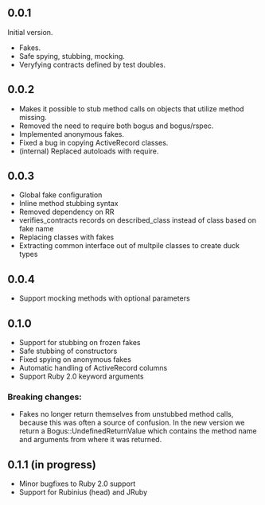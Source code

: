 ## 0.0.1

Initial version.

- Fakes.
- Safe spying, stubbing, mocking.
- Veryfying contracts defined by test doubles.

## 0.0.2

- Makes it possible to stub method calls on objects that utilize method missing.
- Removed the need to require both bogus and bogus/rspec.
- Implemented anonymous fakes.
- Fixed a bug in copying ActiveRecord classes.
- (internal) Replaced autoloads with require.

## 0.0.3

- Global fake configuration
- Inline method stubbing syntax
- Removed dependency on RR
- verifies_contracts records on described_class instead of class based on fake name
- Replacing classes with fakes
- Extracting common interface out of multpile classes to create duck types

## 0.0.4

- Support mocking methods with optional parameters

## 0.1.0

- Support for stubbing on frozen fakes
- Safe stubbing of constructors
- Fixed spying on anonymous fakes
- Automatic handling of ActiveRecord columns
- Support Ruby 2.0 keyword arguments

### Breaking changes:

- Fakes no longer return themselves from unstubbed method calls, because this was often a source of confusion. In the new version we return a Bogus::UndefinedReturnValue which contains the method name and arguments from where it was returned.

## 0.1.1 (in progress)

- Minor bugfixes to Ruby 2.0 support
- Support for Rubinius (head) and JRuby
